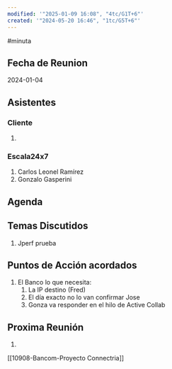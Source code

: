 ```yaml
---
modified: '"2025-01-09 16:08", "4tc/G1T+6"'
created: '"2024-05-20 16:46", "1tc/G5T+6"'
---
```


#minuta
## Fecha de Reunion
2024-01-04

## Asistentes

### Cliente
1. 
### Escala24x7
1. Carlos Leonel Ramírez
2. Gonzalo Gasperini

## Agenda

## Temas Discutidos
1. Jperf prueba

## Puntos de Acción acordados
1. El Banco lo que necesita:
	1. La IP destino (Fred)
	2. El día exacto no lo van confirmar Jose
	3. Gonza va responder en el hilo de Active Collab

## Proxima Reunión
1.  

[[10908-Bancom-Proyecto Connectria]]
